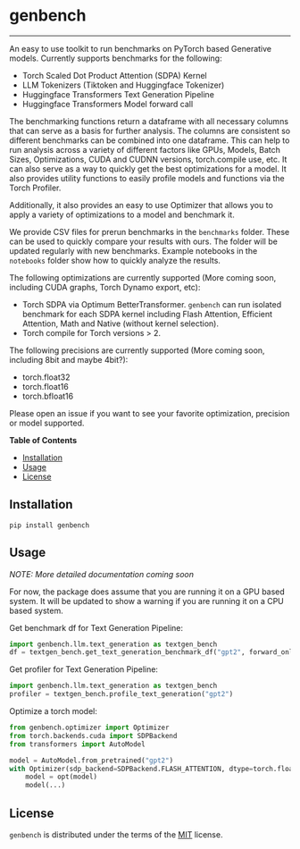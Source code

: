 # genbench

<!-- [![PyPI - Version](https://img.shields.io/pypi/v/genbench.svg)](https://pypi.org/project/genbench) -->
<!-- [![PyPI - Python Version](https://img.shields.io/pypi/pyversions/genbench.svg)](https://pypi.org/project/genbench) -->

---

An easy to use toolkit to run benchmarks on PyTorch based Generative models. Currently supports benchmarks for the following:

- Torch Scaled Dot Product Attention (SDPA) Kernel
- LLM Tokenizers (Tiktoken and Huggingface Tokenizer)
- Huggingface Transformers Text Generation Pipeline
- Huggingface Transformers Model forward call

The benchmarking functions return a dataframe with all necessary columns that can serve as a basis for further analysis.
The columns are consistent so different benchmarks can be combined into one dataframe. This can help to run analysis across a variety of different factors like GPUs, Models, Batch Sizes, Optimizations, CUDA and CUDNN versions, torch.compile use, etc. It can also serve as a way to quickly get the best optimizations for a model. It also provides utility functions to easily profile models and functions via the Torch Profiler.

Additionally, it also provides an easy to use Optimizer that allows you to apply a variety of optimizations to a model and benchmark it.

We provide CSV files for prerun benchmarks in the `benchmarks` folder. These can be used to quickly compare your results with ours. The folder will be updated regularly with new benchmarks. Example notebooks in the `notebooks` folder show how to quickly analyze the results.

The following optimizations are currently supported (More coming soon, including CUDA graphs, Torch Dynamo export, etc):

- Torch SDPA via Optimum BetterTransformer. `genbench` can run isolated benchmark for each SDPA kernel including Flash Attention, Efficient Attention, Math and Native (without kernel selection).
- Torch compile for Torch versions > 2.

The following precisions are currently supported (More coming soon, including 8bit and maybe 4bit?):

- torch.float32
- torch.float16
- torch.bfloat16

Please open an issue if you want to see your favorite optimization, precision or model supported.

**Table of Contents**

- [Installation](#installation)
- [Usage](#usage)
- [License](#license)

## Installation

```console
pip install genbench
```

## Usage

_NOTE: More detailed documentation coming soon_

For now, the package does assume that you are running it on a GPU based system. It will be updated to show a warning if you are running it on a CPU based system.

Get benchmark df for Text Generation Pipeline:

```python
import genbench.llm.text_generation as textgen_bench
df = textgen_bench.get_text_generation_benchmark_df("gpt2", forward_only=True, cpu_bench=False, n_repeat=8)
```

Get profiler for Text Generation Pipeline:

```python
import genbench.llm.text_generation as textgen_bench
profiler = textgen_bench.profile_text_generation("gpt2")
```

Optimize a torch model:

```python
from genbench.optimizer import Optimizer
from torch.backends.cuda import SDPBackend
from transformers import AutoModel

model = AutoModel.from_pretrained("gpt2")
with Optimizer(sdp_backend=SDPBackend.FLASH_ATTENTION, dtype=torch.float16, bettertransformer=True, compile=True) as opt:
    model = opt(model)
    model(...)
```

## License

`genbench` is distributed under the terms of the [MIT](https://spdx.org/licenses/MIT.html) license.
